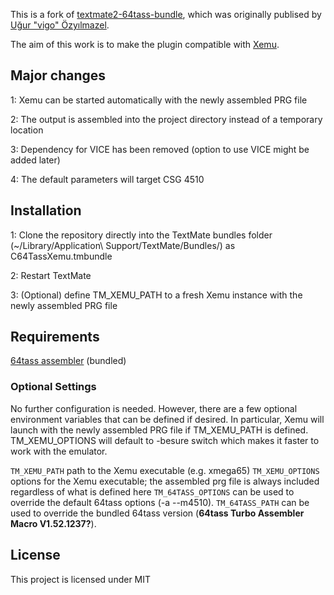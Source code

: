 This is a fork of [textmate2-64tass-bundle](https://github.com/vigo/textmate2-64tass-bundle), which was originally publised by [Uğur "vigo" Özyılmazel](https://github.com/vigo). 

The aim of this work is to make the plugin compatible with [Xemu](https://github.com/lgblgblgb/xemu).

## Major changes

1: Xemu can be started automatically with the newly assembled PRG file

2: The output is assembled into the project directory instead of a temporary location

3: Dependency for VICE has been removed (option to use VICE might be added later)

4: The default parameters will target CSG 4510


## Installation

1: Clone the repository directly into the TextMate bundles folder (~/Library/Application\ Support/TextMate/Bundles/) as C64TassXemu.tmbundle

2: Restart TextMate

3: (Optional) define TM_XEMU_PATH to a fresh Xemu instance with the newly assembled PRG file

## Requirements

[64tass assembler](http://tass64.sourceforge.net/) (bundled)

### Optional Settings

No further configuration is needed. However, there are a few optional environment variables that can be defined if desired.
In particular, Xemu will launch with the newly assembled PRG file if TM_XEMU_PATH is defined. 
TM_XEMU_OPTIONS will default to -besure switch which makes it faster to work with the emulator.

`TM_XEMU_PATH` path to the Xemu executable (e.g. xmega65)
`TM_XEMU_OPTIONS` options for the Xemu executable; the assembled prg file is always included regardless of what is defined here
`TM_64TASS_OPTIONS` can be used to override the default 64tass options (-a --m4510).
`TM_64TASS_PATH` can be used to override the bundled 64tass version (**64tass Turbo Assembler Macro V1.52.1237?**).

## License

This project is licensed under MIT
